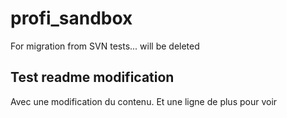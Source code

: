 # profi_sandbox
For migration from SVN tests... will be deleted

## Test readme modification

Avec une modification du contenu. Et une ligne de plus pour voir
